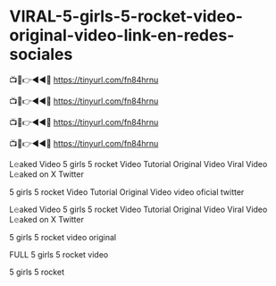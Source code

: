 # VIRAL-5-girls-5-rocket-video-original-video-link-en-redes-sociales


📺📱👉◄◄🔴  https://tinyurl.com/fn84hrnu

📺📱👉◄◄🔴  https://tinyurl.com/fn84hrnu

📺📱👉◄◄🔴  https://tinyurl.com/fn84hrnu

📺📱👉◄◄🔴  https://tinyurl.com/fn84hrnu


L𝚎aked Video 5 girls 5 rocket Video Tutorial Original Video Viral Video L𝚎aked on X Twitter

5 girls 5 rocket Video Tutorial Original Video video oficial twitter

L𝚎aked Video 5 girls 5 rocket Video Tutorial Original Video Viral Video L𝚎aked on X Twitter

5 girls 5 rocket video original

FULL 5 girls 5 rocket video

5 girls 5 rocket

